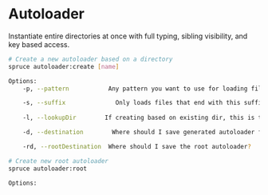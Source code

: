 # Autoloader
Instantiate entire directories at once with full typing, sibling visibility, and key based access.
```bash
# Create a new autoloader based on a directory
spruce autoloader:create [name]

Options: 
	-p, --pattern		 	Any pattern you want to use for loading files

	-s, --suffix			  Only loads files that end with this suffix
	
	-l, --lookupDir		   If creating based on existing dir, this is that dir.

	-d, --destination		 Where should I save generated autoloader for all the files in this directory?

	-rd, --rootDestination	Where should I save the root autoloader?

# Create new root autoloader
spruce autoloader:root

Options: 


```